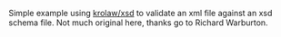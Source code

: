 Simple example using [krolaw/xsd](https://github.com/krolaw/xsd) to validate an xml file against an xsd schema file.  Not much original here, thanks go to Richard Warburton.  